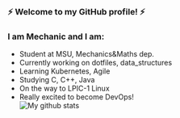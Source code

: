 ### :zap: Welcome to my GitHub profile! :zap:
### I am Mechanic and I am:
- Student at MSU, Mechanics&Maths dep.
- Currently working on dotfiles, data_structures
- Learning Kubernetes, Agile
- Studying C, C++, Java
- On the way to LPIC-1 Linux
- Really excited to become DevOps!  
![My github stats](https://github-readme-stats.vercel.app/api?username=iamm3chanic&show_icons=true&theme=onedark)
<!--
**iamm3chanic/iamm3chanic** is a ✨ _special_ ✨ repository because its `README.md` (this file) appears on your GitHub profile.

Here are some ideas to get you started:

- 🔭 I’m currently working on ...
- 🌱 I’m currently learning ...
- 👯 I’m looking to collaborate on ...
- 🤔 I’m looking for help with ...
- 💬 Ask me about ...
- 📫 How to reach me: ...
- 😄 Pronouns: ...
- ⚡ Fun fact: ...
-->
